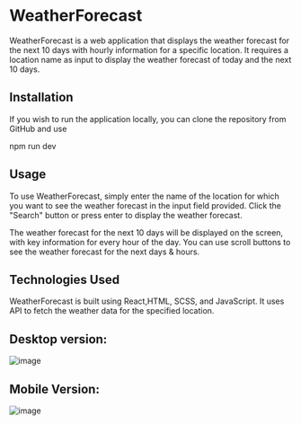 # WeatherForecast

WeatherForecast is a web application that displays the weather forecast for the next 10 days with hourly information for a specific location.
It requires a location name as input to display the weather forecast of today and the next 10 days.

## Installation
If you wish to run the application locally, you can clone the repository from GitHub and use

npm run dev 

## Usage
To use WeatherForecast, simply enter the name of the location for which you want to see the weather forecast in the input field provided. 
Click the "Search" button or press enter to display the weather forecast.

The weather forecast for the next 10 days will be displayed on the screen, with key information for every hour of the day. 
You can use scroll buttons to see the weather forecast for the next days & hours.

## Technologies Used
WeatherForecast is built using React,HTML, SCSS, and JavaScript. It uses API to fetch the weather data for the specified location.

## Desktop version:
![image](https://user-images.githubusercontent.com/121449344/236234601-8bd55a3f-e43e-48c5-9609-f6449e90ea70.png)
## Mobile Version:
![image](https://user-images.githubusercontent.com/121449344/236235278-1f27efa5-eeb8-40c0-a0a0-ede795c1f5fd.png)

